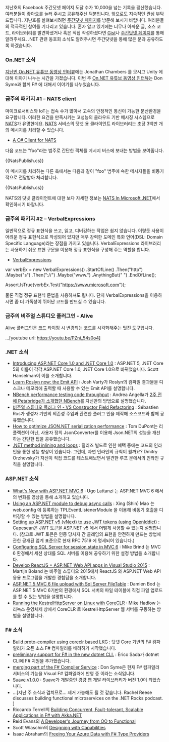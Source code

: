 지난호의 Facebook 주간닷넷 페이지 도달 수가 10,000을 넘는 기록을 갱신했습니다. 여러분들이 좋아요를 눌러 주시고 공유해주신 덕분입니다. 앞으로도 지속적인 관심 부탁 드립니다. 지난호를 살펴보시려면 [주간닷넷 페이지](https://www.facebook.com/jugan.net/)를 방문해 보시기 바랍니다. 여러분들의 적극적인 참여를 기다리고 있습니다. 혼자 알고 있기에는 너무나 아까운 글, 소스 코드, 라이브러리를 발견하셨거나 혹은 직접 작성하셨다면 [Gist](https://gist.github.com/options/e9fc443b8c882157fe4a)나 [주간닷넷 페이지](https://www.facebook.com/jugan.net/)를 통해 알려주세요. .NET 관련 동호회 소식도 알려주시면 주간닷넷을 통해 많은 분과 공유하도록 하겠습니다.

### On.NET 소식

[지난번 On.NET 유튜브 동영상 인터뷰](https://www.youtube.com/watch?v=pwdxfY2Y2Ow)에는 Jonathan Chambers 를 모시고 Unity 에 대해 이야기 나누는 시간을 가졌습니다. 이번 주 [On.NET 유튜브 동영상 인터뷰](https://www.youtube.com/watch?v=aWnmzrCvTbg)는 Don Syme과 함께 F# 에 대해서 이야기를 나누었습니다. 

### 금주의 패키지 #1 – NATS client

마이크로서비스와 IoT는 접속 수가 많아서 고속의 안정적인 통신이 가능한 분산환경을 요구합니다. 이러한 요건을 만족시키는 고성능의 클라우드 기반 메시징 시스템으로 [NATS](http://nats.io/)가 유명한데요. [NATS](http://nats.io/) 서비스의 닷넷 용 클라이언트 라이브러리는 초당 3백만 개의 메시지를 처리할 수 있습니다.

* [A C# Client for NATS](https://github.com/nats-io/csnats)

다음 코드는 "foo"라는 범주로 간단한 객체를 메시지 버스에 보내는 방법을 보여줍니다.

<section>
{{NatsPublish.cs}} <script src="https://gist.github.com/bleroy/df2b3d46a18146a561c6#file-natspublish-cs"></script>
</section>

이 메시지를 처리하는 다른 측에서는 다음과 같이 "foo" 범주에 속한 메시지들을 비동기적으로 전달받아 처리합니다.

<section>
{{NatsPublish.cs}} <script src="https://gist.github.com/bleroy/40b1953dd6940b2493a0#file-natssubscribe-cs"></script>
</section>

NATS의 닷넷 클라이언트에 대한 보다 자세한 정보는 [NATS In Microsoft .NET](http://nats.io/blog/nats-in-dotnet/)에서 확인하시기 바랍니다. 

### 금주의 패키지 #2 – VerbalExpressions

일반적으로 정규 표현식을 쓰고, 읽고, 디버깅하는 작업은 쉽지 않습니다. 이렇듯 사용이 어려운 정규 표현식으로 작성되어 있지만 매우 강력한 도메인 특화 언어(DSL: Domain Specific Language)라는 장점을 가지고 있습니다. VerbalExpressions 라이브러리는 사용하기 쉬운 표현 구문을 이용해 정규 표현식을 구성해 주는 역할을 합니다.

* [VerbalExpressions](https://github.com/VerbalExpressions/CSharpVerbalExpressions)

<section>
var verbEx = new VerbalExpressions()
    .StartOfLine()
    .Then("http")
    .Maybe("s")
    .Then("://")
    .Maybe("www.")
    .AnythingBut(" ")
    .EndOfLine();

Assert.IsTrue(verbEx.Test("https://www.microsoft.com"));
</section>

물론 직접 정규 표현식 문법을 사용하셔도 됩니다. 단지 VerbalExpressions을 이용하시면 좀 더 가독성이 뛰어난 코드를 만드실 수 있습니다.

### 금주의 비주얼 스튜디오 플러그인 - Alive

Alive 플러그인은 코드 타이핑 시 변경되는 코드를 시각화해주는 멋진 도구입니다.

...[youtube url: https://youtu.be/PZni_54s0o4]

### .NET 소식

* [Introducing ASP.NET Core 1.0 and .NET Core 1.0](http://www.hanselman.com/blog/ASPNET5IsDeadIntroducingASPNETCore10AndNETCore10.aspx) : ASP.NET 5, .NET Core 5의 이름이 각각 ASP.NET Core 1.0, .NET Core 1.0으로 바뀌었습니다. Scott Hanselman이 이를 소개합니다. 
* [Learn Roslyn now: the Emit API](https://joshvarty.wordpress.com/2016/01/16/learn-roslyn-now-part-16-the-emit-api/) : Josh Varty가 Roslyn의 컴파일 결과물을 디스크나 메모리에 출력할 때 사용할 수 있는 Emit API를 설명합니다.
* [NBench performance testing code throughput](http://www.dotnetalgorithms.com/2016/01/nbench-performance-testing-code-throughput/) : Andrea Angella가 [2주 전에 Petabridge가 소개했던 NBench](https://petabridge.com/blog/introduction-to-nbench/)를 자신만의 방법으로 설명했습니다.
* [비주얼 스튜디오 플러그 인 - VS Constructor Field Refactoring](https://github.com/sebastienros/vsconstructorfield/releases) : Sébastien Ros가 생성자 기반의 의존성 주입과 관련한 플러그 인을 제작해 소스코드와 함께 공유했습니다.
* [How to optimize JSON.NET serialization performance](http://www.tomdupont.net/2016/01/how-to-optimize-jsonnet-serialization.html) : Tom DuPont는 리플렉션이 아닌, 사용자 정의 JsonConverter를 이용해 Json.NET의 성능을 개선하는 간단한 팁을 공유했습니다.
* [.NET method inlining and loops](http://www.codeproject.com/Tips/1072041/NET-Methods-Inlining-and-Loops) : 릴리즈 빌드로 인한 혜택 중에는 코드의 인라인을 통한 성능 향상이 있습니다. 그런데, 과연 인라인의 규칙이 뭘까요? Dmitry Orzhevsky가 자신이 직접 코드를 테스트해보면서 발견한 루프 문에서의 인라인 규칙을 설명합니다.

### ASP.NET 소식

* [What's New with ASP.NET MVC 6](https://rewards.msdn.microsoft.com/Challenge/804434af-9658-4ff1-8746-76fcfdf27132) : Ugo Lattanzi 는 ASP.NET MVC 6 에서의 변화를 영상을 통해 소개하고 있습니다.
* [Using an ASP.NET module to debug async calls](http://blogs.msdn.com/b/webdev/archive/2015/12/29/using-asp-net-module-to-debug-async-calls.aspx) : Xing (Shin) Mao 는 web.config 에 등록하는 TPLEventListenerModule 을 이용해 비동기 호출을 디버깅할 수 있는 방법을 설명합니다.
* [Setting up ASP.NET v5 (vNext) to use JWT tokens (using OpenIddict)](http://capesean.co.za/blog/asp-net-5-jwt-tokens/) : Capesean은 JWT 토큰을 ASP.NET v5 에서 어떻게 사용할 수 있는지 설명합니다. (참고로 JWT 토큰은 인증 당사자 간 클레임의 표현을 안전하게 만드는 방법에 관한 공개된 업계 표준으로 현재 RFC 7519 에 명세되어 있습니다.)
* [Configuring SQL Server for session state in MVC 6](http://www.mikesdotnetting.com/Article/292/configuring-sql-server-for-session-state-in-mvc-6) : Mike Brind 는 MVC 6 환경에서 세션 상태를 SQL 서버를 이용해 공유하기 위한 설정 방법을 소개합니다. 
* [Develop ReactJS + ASP.NET Web API apps in Visual Studio 2015](http://blogs.taiga.nl/martijn/2015/12/10/develop-reactjs-asp-net-web-api-apps-in-visual-studio-2015/) : Martijn Boland 는 비주얼 스튜디오 2015에서 ReactJS 와 ASP.NET Web API 응용 프로그램을 개발한 경험담을 소개합니다.
* [ASP.NET 5 MVC 6 file upload with Sql Server FileTable](http://damienbod.com/2015/12/05/asp-net-5-mvc-6-file-upload-with-ms-sql-server-filetable/) : Damien Bod 는 ASP.NET 5 MVC 6기반의 환경에서 SQL 서버의 파일 테이블에 직접 파일 업로드를 할 수 있는 방법을 설명합니다.
* [Running the KestrelHttpServer on Linux with CoreCLR](http://mikehadlow.blogspot.co.uk/2016/01/running-kestrelhttpserver-on-linux-with.html) : Mike Hadlow 는 리눅스 운영체제 상에서 CoreCLR 로 KestrelHttpServer 웹 서버를 구동하는 방법을 설명합니다.

### F# 소식

* [Build proto-compiler using coreclr based LKG](https://github.com/Microsoft/visualfsharp/pull/850) : 닷넷 Core 기반의 F# 컴파일러가 오픈 소스 F# 컴파일러를 배려하기 시작했습니다.
* [preliminary support for F# in the new dotnet CLI.](https://twitter.com/VisualFSharp/status/684470596810358785) : Erico Sada가 dotnet CLI에 F# 지원을 추가했습니다.
* [merging part of the F# Compiler Service](https://github.com/Microsoft/visualfsharp/pull/853) : Don Syme은 현재 F# 컴파일러 서비스의 기능을 Visual F# 컴파일러에 반영 중 이라는 소식입니다. 
* [Suave v1.0.0](https://github.com/SuaveIO/suave/releases/tag/v1.0.0) : Suave가 개발중인 경량 웹 개발 라이브러리가 버전 1.0이 되었습니다.
* ...[지난 주 소식과 겹치므로... 제거 가능해도 될 것 같습니다. Rachel Reese discusses building functional microservices on the .NET Rocks podcast. ]
* Riccardo Terrell의 [Building Concurrent, Fault-tolerant, Scalable Applications in F# with Akka.NET](https://www.youtube.com/watch?v=gwWS1e0f-L0&list=PLE7tQUdRKcybh21_zOg8_y4f2oMKDHpUS&index=20)
* Reid Evans의 [A Developer's Journey from OO to Functional](http://reidev275.github.io/ReducingDeveloperFriction/#/)
* Scott Wlaschin의 [Designing with Capabilities](http://fsharpforfunandprofit.com/cap/)
* Isaac Abraham의 [Freeing Your Azure Data with F# Type Providers](https://blogs.msdn.microsoft.com/mvpawardprogram/2016/01/05/freeing-your-azure-data-with-f-type-providers/)


